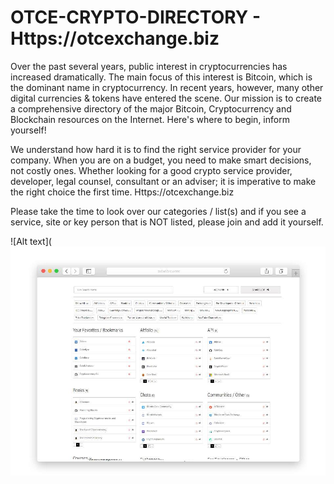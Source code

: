 # OTCE-CRYPTO-DIRECTORY - Https://otcexchange.biz

Over the past several years, public interest in cryptocurrencies has increased dramatically. The main focus of this interest is Bitcoin, which is the dominant name in cryptocurrency. In recent years, however, many other digital currencies & tokens have entered the scene. Our mission is to create a comprehensive directory of the major Bitcoin, Cryptocurrency and Blockchain resources on the Internet. Here's where to begin, inform yourself!

We understand how hard it is to find the right service provider for your company. When you are on a budget, you need to make 
smart decisions, not costly ones. Whether looking for a good crypto service provider, developer, legal counsel, consultant or an adviser; it is imperative to make the right choice the first time. Https://otcexchange.biz

Please take the time to look over our categories / list(s) and if you see a service, site or key person that is NOT listed, please join and add it yourself. 

![Alt text](![Alt text](https://github.com/OTCExchange/OTCE-CRYPTO-DIRECTORY/blob/master/screenshot.jpg?raw=true "Crypto Directory Screenshot")

